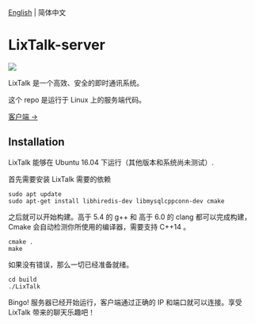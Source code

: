 [English](https://github.com/ZingLix/LixTalk-server/blob/master/Readme.md) | 简体中文

# LixTalk-server

![](https://travis-ci.com/ZingLix/LixTalk-server.svg?branch=master)

LixTalk 是一个高效、安全的即时通讯系统。

这个 repo 是运行于 Linux 上的服务端代码。

[客户端 ->](https://github.com/ZingLix/LixTalk-client)

## Installation

LixTalk 能够在 Ubuntu 16.04 下运行（其他版本和系统尚未测试）.

首先需要安装 LixTalk 需要的依赖

```
sudo apt update
sudo apt-get install libhiredis-dev libmysqlcppconn-dev cmake
```

之后就可以开始构建。高于 5.4 的 g++ 和 高于 6.0 的 clang 都可以完成构建，Cmake 会自动检测你所使用的编译器，需要支持 C++14 。

```
cmake .
make
```

如果没有错误，那么一切已经准备就绪。

```
cd build
./LixTalk
```

Bingo! 服务器已经开始运行，客户端通过正确的 IP 和端口就可以连接。享受 LixTalk 带来的聊天乐趣吧！